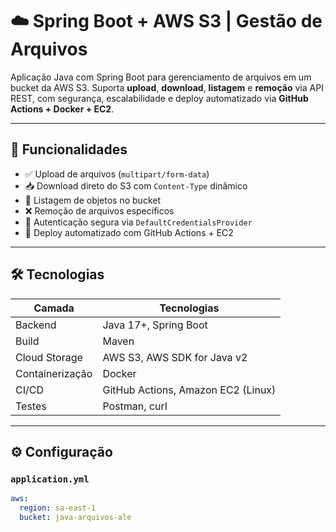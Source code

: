 # ☁️ Spring Boot + AWS S3 | Gestão de Arquivos

Aplicação Java com Spring Boot para gerenciamento de arquivos em um bucket da AWS S3. Suporta **upload**, **download**, **listagem** e **remoção** via API REST, com segurança, escalabilidade e deploy automatizado via **GitHub Actions + Docker + EC2**.

---

## 🚀 Funcionalidades

- ✅ Upload de arquivos (`multipart/form-data`)
- 📥 Download direto do S3 com `Content-Type` dinâmico
- 📁 Listagem de objetos no bucket
- ❌ Remoção de arquivos específicos
- 🔐 Autenticação segura via `DefaultCredentialsProvider`
- 🐳 Deploy automatizado com GitHub Actions + EC2

---

## 🛠️ Tecnologias

| Camada         | Tecnologias                          |
|----------------|--------------------------------------|
| Backend        | Java 17+, Spring Boot                |
| Build          | Maven                                |
| Cloud Storage  | AWS S3, AWS SDK for Java v2          |
| Containerização| Docker                               |
| CI/CD          | GitHub Actions, Amazon EC2 (Linux)   |
| Testes         | Postman, curl                        |

---

## ⚙️ Configuração

### `application.yml`

```yaml
aws:
  region: sa-east-1
  bucket: java-arquivos-ale

